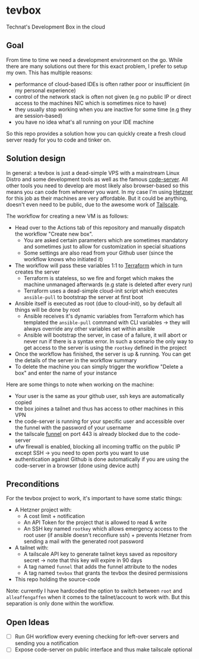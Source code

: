 # tevbox

Technat's Development Box in the cloud

## Goal

From time to time we need a development environment on the go. While there are many solutions out there for this exact problem, I prefer to setup my own. This has multiple reasons:
- performance of cloud-based IDEs is often rather poor or insufficient (in my personal experience)
- control of the network stack is often not given (e.g no public IP or direct access to the machines NIC which is sometimes nice to have)
- they usually stop working when you are inactive for some time (e.g they are session-based)
- you have no idea what's all running on your IDE machine

So this repo provides a solution how you can quickly create a fresh cloud server ready for you to code and tinker on.

## Solution design

In general: a tevbox is just a dead-simple VPS with a mainstream Linux Distro and some development tools as well as the famous [code-server](https://github.com/coder/code-server). All other tools you need to develop are most likely also browser-based so this means you can code from wherever you want. In my case I'm using [Hetzner](http://hetzner.de/) for this job as their machines are very affordable. But it could be anything, doesn't even need to be public, due to the awesome work of [Tailscale](https://tailscale.com).

The workflow for creating a new VM is as follows:
- Head over to the Actions tab of this repository and manually dispatch the workflow "Create new box".
  - You are asked certain parameters which are sometimes mandatory and sometimes just to allow for customization in special situations
  - Some settings are also read from your Github user (since the workflow knows who initiated it)
- The workflow will pass these variables 1:1 to [Terraform](https://www.terraform.io/) which in turn creates the server
  - Terraform is stateless, so we fire and forget which makes the machine unmanaged afterwards (e.g state is deleted after every run)
  - Terraform uses a dead-simple cloud-init script which executes `ansible-pull` to bootstrap the server at first boot
- Ansible itself is executed as root (due to cloud-init), so by default all things will be done by root
  - Ansible receives it's dynamic variables from Terraform which has templated the `ansible-pull` command with CLI variables -> they will always override any other variables set within ansible
  - Ansible will bootstrap the server, in case of a failure, it will abort or never run if there is a syntax error. In such a scenario the only way to get access to the server is using the `rootkey` defined in the project
- Once the workflow has finished, the server is up & running. You can get the details of the server in the workflow summary
- To delete the machine you can simply trigger the workflow "Delete a box" and enter the name of your instance

Here are some things to note when working on the machine:
- Your user is the same as your github user, ssh keys are automatically copied 
- the box joines a tailnet and thus has access to other machines in this VPN
- the code-server is running for your specific user and accessible over the funnel with the password of your username
- the tailscale [funnel](https://tailscale.com/kb/1223/funnel/) on port 443 is already blocked due to the code-server 
- ufw firewall is enabled, blocking all incoming traffic on the public IP except SSH -> you need to open ports you want to use
- authentication against Github is done automatically if you are using the code-server in a browser (done using device auth)

## Preconditions

For the tevbox project to work, it's important to have some static things:
- A Hetzner project with:
  - A cost limit + notification
  - An API Token for the project that is allowed to read & write 
  - An SSH key named `rootkey` which allows emergency access to the root user (if ansible doesn't reconfiure ssh) + prevents Hetzner from sending a mail with the generated root password
- A tailnet with:
  - A tailscale API key to generate tailnet keys saved as repository secret -> note that this key will expire in 90 days 
  - A tag named `funnel` that adds the funnel attribute to the nodes
  - A tag named `tevbox` that grants the tevbox the desired permissions
- This repo holding the source-code

Note: currently I have hardcoded the option to switch between `root` and `alleaffengaffen` when it comes to the tailnet/account to work with. But this separation is only done within the workflow.

## Open Ideas

- [ ] Run GH workflow every evening checking for left-over servers and sending you a notification
- [ ] Expose code-server on public interface and thus make tailscale optional
